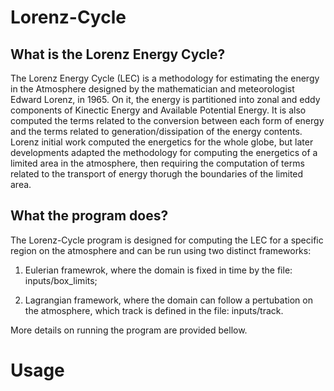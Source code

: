 # Lorenz-Cycle

## What is the Lorenz Energy Cycle?

The Lorenz Energy Cycle (LEC) is a methodology for estimating the energy in the Atmosphere designed by the mathematician and meteorologist Edward Lorenz, in 1965. On it, the energy is partitioned into zonal and eddy components of Kinectic Energy and  Available Potential Energy. It is also computed the terms related to the conversion between each form of energy and the terms related to generation/dissipation of the energy contents. Lorenz initial work computed the energetics for the whole globe, but later developments adapted the methodology for computing the energetics of a limited area in the atmosphere, then requiring the computation of terms related to the transport of energy thorugh the boundaries of the limited area.

## What the program does?

The Lorenz-Cycle program is designed for computing the LEC for a specific region on the atmosphere and can be run using two distinct frameworks:

1. Eulerian framewrok, where the domain is fixed in time by the file: inputs/box_limits; 

2. Lagrangian framework, where the domain can follow a pertubation on the atmosphere, which track is defined in the file: inputs/track. 

More details on running the program are provided bellow.

# Usage

